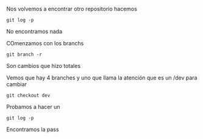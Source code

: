 Nos volvemos a encontrar otro repositorio hacemos
```
git log -p
```
No encontramos nada

COmenzamos con los branchs
```
git branch -r
```
Son cambios que hizo totales

Vemos que hay 4 branches y uno que llama la atención que es un /dev para cambiar
```
git checkout dev
```
Probamos a hacer un
```
git log -p
```
Encontramos la pass
